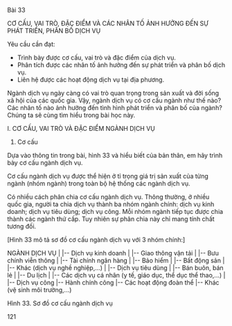 Bài 33

CƠ CẤU, VAI TRÒ, ĐẶC ĐIỂM VÀ CÁC NHÂN TỐ ẢNH HƯỞNG ĐẾN SỰ PHÁT TRIỂN, PHÂN BỐ DỊCH VỤ

Yêu cầu cần đạt:
- Trình bày được cơ cấu, vai trò và đặc điểm của dịch vụ.
- Phân tích được các nhân tố ảnh hưởng đến sự phát triển và phân bố dịch vụ.
- Liên hệ được các hoạt động dịch vụ tại địa phương.

Ngành dịch vụ ngày càng có vai trò quan trọng trong sản xuất và đời sống xã hội của các quốc gia. Vậy, ngành dịch vụ có cơ cấu ngành như thế nào? Các nhân tố nào ảnh hưởng đến tình hình phát triển và phân bố của ngành? Chúng ta sẽ cùng tìm hiểu trong bài học này.

I. CƠ CẤU, VAI TRÒ VÀ ĐẶC ĐIỂM NGÀNH DỊCH VỤ

1. Cơ cấu

Dựa vào thông tin trong bài, hình 33 và hiểu biết của bản thân, em hãy trình bày cơ cấu ngành dịch vụ.

Cơ cấu ngành dịch vụ được thể hiện ở tỉ trọng giá trị sản xuất của từng ngành (nhóm ngành) trong toàn bộ hệ thống các ngành dịch vụ.

Có nhiều cách phân chia cơ cấu ngành dịch vụ. Thông thường, ở nhiều quốc gia, người ta chia dịch vụ thành ba nhóm ngành chính: dịch vụ kinh doanh; dịch vụ tiêu dùng; dịch vụ công. Mỗi nhóm ngành tiếp tục được chia thành các ngành thứ cấp. Tuy nhiên sự phân chia này chỉ mang tính chất tương đối.

[Hình 33 mô tả sơ đồ cơ cấu ngành dịch vụ với 3 nhóm chính:]

NGÀNH DỊCH VỤ
|
|-- Dịch vụ kinh doanh
|   |-- Giao thông vận tải
|   |-- Bưu chính viễn thông
|   |-- Tài chính ngân hàng
|   |-- Bảo hiểm
|   |-- Bất động sản
|   |-- Khác (dịch vụ nghề nghiệp,...)
|
|-- Dịch vụ tiêu dùng
|   |-- Bán buôn, bán lẻ
|   |-- Du lịch
|   |-- Các dịch vụ cá nhân (y tế, giáo dục, thể dục thể thao,...)
|
|-- Dịch vụ công
    |-- Hành chính công
    |-- Các hoạt động đoàn thể
    |-- Khác (vệ sinh môi trường,...)

Hình 33. Sơ đồ cơ cấu ngành dịch vụ

121